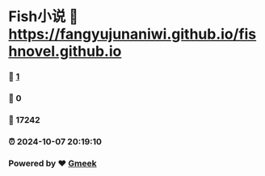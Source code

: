# Fish小说 :link: https://fangyujunaniwi.github.io/fishnovel.github.io 
### :page_facing_up: [1](https://fangyujunaniwi.github.io/fishnovel.github.io/tag.html) 
### :speech_balloon: 0 
### :hibiscus: 17242 
### :alarm_clock: 2024-10-07 20:19:10 
### Powered by :heart: [Gmeek](https://github.com/Meekdai/Gmeek)
